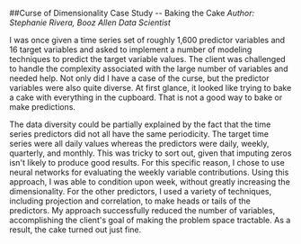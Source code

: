 ##Curse of Dimensionality Case Study -- Baking the Cake
*Author: Stephanie Rivera, Booz Allen Data Scientist*

I was once given a time series set of roughly 1,600 predictor variables and 16 target variables and asked to implement a number of modeling techniques to predict the target variable values. The client was challenged to handle the complexity associated with the large number of variables and needed help. Not only did I have a case of the curse, but the predictor variables were also quite diverse. At first glance, it looked like trying to bake a cake with everything in the cupboard. That is not a good way to bake or make predictions. 

The data diversity could be partially explained by the fact that the time series predictors did not all have the same periodicity. The target time series were all daily values whereas the predictors were daily, weekly, quarterly, and monthly. This was tricky to sort out, given that imputing zeros isn't likely to produce good results. For this specific reason, I chose to use neural networks for evaluating the weekly variable contributions. Using this approach, I was able to condition upon week, without greatly increasing the dimensionality. For the other predictors, I used a variety of techniques, including projection and correlation, to make heads or tails of the predictors. My approach successfully reduced the number of variables, accomplishing the client's goal of making the problem space tractable. As a result, the cake turned out just fine.

